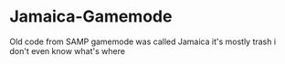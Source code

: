 # Jamaica-Gamemode
Old code from SAMP gamemode was called Jamaica it's mostly trash i don't even know what's where
